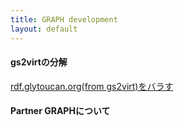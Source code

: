 ```yaml
---
title: GRAPH development
layout: default
---
```


#### gs2virtの分解

[rdf.glytoucan.org(from gs2virt)をバラす](/system/graph/splitGraph/)

#### Partner GRAPHについて